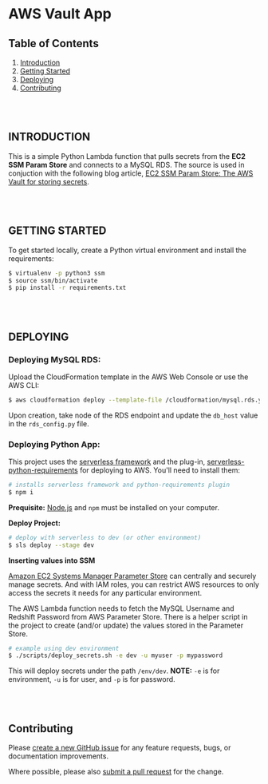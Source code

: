 # AWS Vault App

## Table of Contents
1. [Introduction](#intro)
2. [Getting Started](#getting-started)
3. [Deploying](#deploying)
4. [Contributing](#deploying)

<br><br>
<a name="intro"></a>
## INTRODUCTION

This is a simple Python Lambda function that pulls secrets from the **EC2 SSM Param Store** and connects to a MySQL RDS. The source is used in conjuction with the following blog article, <a href="https://blog.justinplute.com/ec2-ssm-param-store-the-aws-vault-for-storing-secrets/" target="_blank">EC2 SSM Param Store: The AWS Vault for storing secrets</a>.

<br><br>
<a name="getting-started"></a>
## GETTING STARTED

To get started locally, create a Python virtual environment and install the requirements:

```bash
$ virtualenv -p python3 ssm
$ source ssm/bin/activate
$ pip install -r requirements.txt
```

<br><br>
<a name="deploying"></a>
## DEPLOYING

### Deploying MySQL RDS:

Upload the CloudFormation template in the AWS Web Console or use the AWS CLI:

```bash
$ aws cloudformation deploy --template-file /cloudformation/mysql.rds.yaml --stack-name my-mysql-rds --parameter-overrides DBUsername=Value1 DBPassword=Value2
```

Upon creation, take node of the RDS endpoint and update the `db_host` value in the `rds_config.py` file.

### Deploying Python App:

This project uses the [serverless framework](https://serverless.com/) and the plug-in, [serverless-python-requirements](https://www.npmjs.com/package/serverless-python-requirements) for deploying to AWS. You'll need to install them:

```bash
# installs serverless framework and python-requirements plugin
$ npm i
```

**Prequisite:** <a href="https://nodejs.org/en/" target="_blank">Node.js</a> and `npm` must be installed on your computer.

**Deploy Project:**

```bash
# deploy with serverless to dev (or other environment)
$ sls deploy --stage dev
```

**Inserting values into SSM**

[Amazon EC2 Systems Manager Parameter Store](https://aws.amazon.com/ec2/systems-manager/parameter-store/) can centrally and securely manage secrets. And with IAM roles, you can restrict AWS resources to only access the secrets it needs for any particular environment.

The AWS Lambda function needs to fetch the MySQL Username and Redshift Password from AWS Parameter Store. There is a helper script in the project to create (and/or update) the values stored in the Parameter Store.

```bash
# example using dev environment
$ ./scripts/deploy_secrets.sh -e dev -u myuser -p mypassword
```

This will deploy secrets under the path `/env/dev`. **NOTE:** `-e` is for environment, `-u` is for user, and `-p` is for password.

<br><br>
<a name="contributing"></a>
## Contributing

Please [create a new GitHub issue](https://github.com/rplute/aws-vault-app/issues/new) for any feature requests, bugs, or documentation improvements.

Where possible, please also [submit a pull request](https://help.github.com/articles/creating-a-pull-request-from-a-fork/) for the change.
